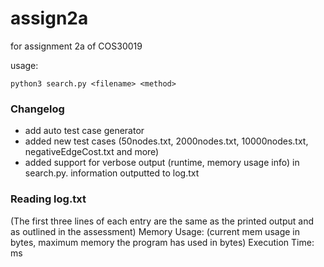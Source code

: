 # assign2a
for assignment 2a of COS30019

usage:

```
python3 search.py <filename> <method>
```

### Changelog
- add auto test case generator
- added new test cases (50nodes.txt, 2000nodes.txt, 10000nodes.txt, negativeEdgeCost.txt and more)
- added support for verbose output (runtime, memory usage info) in search.py. information outputted to log.txt

### Reading log.txt

(The first three lines of each entry are the same as the printed output and as outlined in the assessment)
Memory Usage: (current mem usage in bytes, maximum memory the program has used in bytes)
Execution Time: <time for program to run> ms

